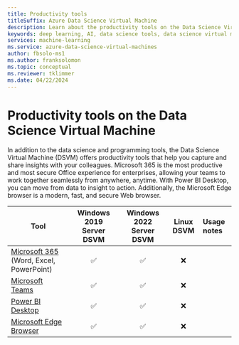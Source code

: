 ```yaml
---
title: Productivity tools
titleSuffix: Azure Data Science Virtual Machine 
description: Learn about the productivity tools on the Data Science Virtual Machines.
keywords: deep learning, AI, data science tools, data science virtual machine, geospatial analytics, team data science process
services: machine-learning
ms.service: azure-data-science-virtual-machines
author: fbsolo-ms1 
ms.author: franksolomon 
ms.topic: conceptual
ms.reviewer: tklimmer
ms.date: 04/22/2024
---
```


# Productivity tools on the Data Science Virtual Machine

In addition to the data science and programming tools, the Data Science Virtual Machine (DSVM) offers productivity tools that help you capture and share insights with your colleagues. Microsoft 365 is the most productive and most secure Office experience for enterprises, allowing your teams to work together seamlessly from anywhere, anytime. With Power BI Desktop, you can move from data to insight to action. Additionally, the Microsoft Edge browser is a modern, fast, and secure Web browser.

| Tool | Windows 2019 Server DSVM | Windows 2022 Server DSVM | Linux DSVM | Usage notes |
|--|:-:|:-:|:-:|:-|
| [Microsoft 365](https://www.microsoft.com/microsoft-365) (Word, Excel, PowerPoint) | <span class='green-check'>&#9989; </span> | <span class='green-check'>&#9989; </span> | <span class='red-x'>&#10060; </span> |  |
| [Microsoft Teams](https://www.microsoft.com/microsoft-teams) | <span class='green-check'>&#9989; </span> | <span class='green-check'>&#9989; </span> | <span class='red-x'>&#10060; </span> |  |
| [Power BI Desktop](https://powerbi.microsoft.com/) | <span class='green-check'>&#9989; </span> | <span class='green-check'>&#9989; </span>| <span class='red-x'>&#10060; </span> |  |
| [Microsoft Edge Browser](https://www.microsoft.com/edge) | <span class='green-check'>&#9989; </span> | <span class='green-check'>&#9989; </span> | <span class='red-x'>&#10060; </span> |  |
